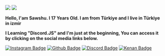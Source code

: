 ![](https://raw.githubusercontent.com/Sawshu/README.md/main/maxwell-cat.gif) ![](https://komarev.com/ghpvc/?username=sawshu) 



**Hello, I'am Sawshu. I 17 Years Old. I am from Türkiye and I live in Türkiye in izmir**

**I Learning "Discord.JS" and I'm just at the beginning, You can access it by clicking on the social media links below.**



[![Instagram Badge](https://img.shields.io/badge/-Instagram-23272a?style=flat-quare&labelColor=23272a&logo=instagram&logoColor=white&link=link)](https://www.instagram.com/sawshudev/) [![Github Badge](https://img.shields.io/badge/-Github-23272a?style=quare&labelColor=23272a&logo=Github&logoColor=white&link=link)](https://github.com/Sawshu) [![Discord Badge](https://img.shields.io/badge/-Sawshu%20Discord-23272a?style=flat-quare&labelColor=23272a&logo=discord&logoColor=white&link=link)](https://discord.com/users/1106168307117215816) [![Kenan Badge](https://img.shields.io/badge/-SD%20Shop-23272a?style=flat-quare&labelColor=23272a&logo=discord&logoColor=white&link=link/SD%20Shop%20-23272a)](https://discord.gg/mYerWUk5wg)
